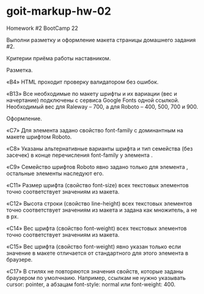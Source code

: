 # goit-markup-hw-02

Homework #2 BootCamp 22 



<!-- Создай репозиторий goit-markup-hw-02. -->
<!-- Склонируй созданный репозиторий и скопируй в него файлы предыдущей работы. -->
Выполни разметку и оформление макета страницы домашнего задания #2.
<!-- Для оптимизации изображений используй сервис squoosh. -->
<!-- Настрой GitHub Pages и добавь ссылку на живую страницу в шапку GitHub-репозитория. -->



Критерии приёма работы наставником.



<!-- Проект. -->


<!-- «A1» В корне проекта есть папка images с изображениями. -->

<!-- «A2» В корне проекта есть папка css с файлами стилей. -->

<!-- «A3» Все стили написаны в одном файле styles.css, который находится в папке css. -->

<!-- «A4» В названиях файлов нет заглавных букв, пробелов и транслита, только буквы и слова английского языка. -->

<!-- «A5» Исходный код отформатирован при помощи Prettier. -->

<!-- «A6» Все изображения и текстовый контент взяты из макета. -->

<!-- «A7» Все растровые изображения оптимизированы используя squoosh. -->

<!-- «A8» Код написан следуя руководству. -->






Разметка.


<!-- «B1» Разметка страницы Портфолио набрана в файле portfolio.html. -->

<!-- «B2» Выполнена HTML-разметка всех элементов макета. -->

<!-- «B3» Теги использованы согласно их семантического смысла. -->

«B4» HTML проходит проверку валидатором без ошибок.

<!-- «B5» Имена классов описательные и понятные другому разработчику. -->

<!-- «B6» Имена классов не содержат заглавных букв, пробелов, транслита и названий тегов, только буквы и слова английского языка. Если имя класса состоит из нескольких слов, они разделяются дефисом. -->

<!-- «B7» Атрибут href навигационных ссылок Студия и Портфолио содержит относительный путь к HTML-файлам этих страниц. При нажатии по ссылке происходит переход на соответствующую страницу в текущей вкладке браузера. -->

<!-- «B8» У тегов <img> указаны атрибуты размеров, как минимум width. -->

<!-- «B9» Изображения экспортированы из макета в формате jpg. -->

<!-- «B10» Группы однотипных элементов собраны в списки <ul>. -->

<!-- «B11» Фильтр на странице Портфолио выполнен списком кнопок, каждой из которых задан атрибут type="button". -->

<!-- «B12» Разметка хедера и футера одинаковая на всех страницах. -->

«B13» Все необходимые по макету шрифты и их вариации (вес и начертание) подключены с сервиса Google Fonts одной ссылкой. Необходимый вес для Raleway – 700, а для Roboto – 400, 500, 700 и 900.

<!-- «B14» Внутри разметки кнопок нет дополнительных элементов, например спанов или ссылок. -->






Оформление.

<!-- «C1» Нет глобальных стилей элементов кроме <body>. -->

<!-- «C2» Для оформления используются селекторы класса. -->

<!-- «C3» В стилях отсутствует !important. -->

<!-- «C4» У интерактивных элементов (кнопок и ссылок), при наведении мышкой или фокусе с клавиатуры, есть активное состояние указанное в макете (изменение цвета). -->

<!-- «С5» Текст контактов в хедере и футере меняет цвет при ховере и фокусе. -->

<!-- «C6» Для хранения палитры цветов макета (текст, фон, выделение) используются CSS-переменные. -->

«С7» Для элемента <body> задано свойство font-family с доминантным на макете шрифтом Roboto.

«С8» Указаны альтернативные варианты шрифта и тип семейства (без засечек) в конце перечисления font-family у элемента <body>.

«С9» Семейство шрифтов Roboto явно задано только для элемента <body>, остальные элементы наследуют его.

<!-- «С10» Для элемента <body> задано свойство color с доминантным на макете цветом текста. Остальной текст наследует или переопределяет это значение. -->

«С11» Размер шрифта (свойство font-size) всех текстовых элементов точно соответствует значениям из макета.

«С12» Высота строки (свойство line-height) всех текстовых элементов точно соответствует значениям из макета и задана как множитель, а не в px.

<!-- «С13» Цвет (свойство color) всех текстовых элементов точно соответствует значениям из макета. -->

«С14» Вес шрифта (свойство font-weight) всех текстовых элементов точно соответствует значениям из макета.

«С15» Вес шрифта (свойство font-weight) явно указан только если значение в макете отличается от стандартного для этого элемента в браузере.

<!-- «С16» Кнопкам задано свойство cursor со значением pointer. -->

«С17» В стилях не повторяются значения свойств, которые заданы браузером по умолчнаию. Например, ссылкам не нужно указывать cursor: pointer, а абзацам font-style: normal или font-weight: 400.